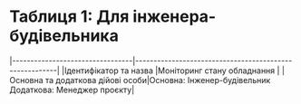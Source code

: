 # Таблиця 1: Для інженера-будівельника

|---------------------------------|--------------------------------------------------------|
|Ідентифікатор та назва           |Моніторинг стану обладнання                             |
|Основна та додаткова дійові особи|Основна: Інженер-будівельник Додаткова: Менеджер проєкту|





